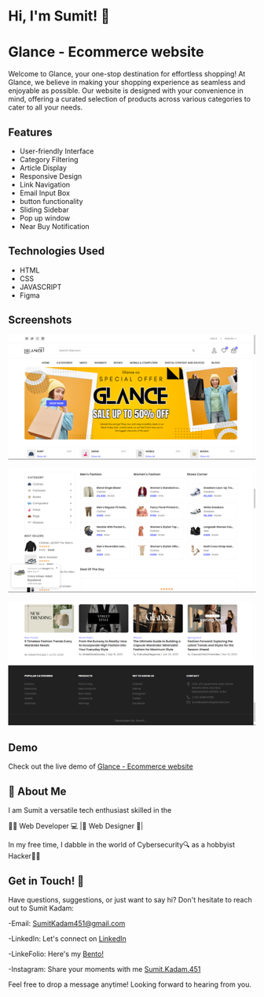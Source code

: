 
# Hi, I'm Sumit! 👋



# Glance - Ecommerce website

Welcome to Glance, your one-stop destination for effortless shopping! At Glance, we believe in making your shopping experience as seamless and enjoyable as possible. Our website is designed with your convenience in mind, offering a curated selection of products across various categories to cater to all your needs.

## Features

- User-friendly Interface
- Category Filtering
- Article Display
- Responsive Design
- Link Navigation
- Email Input Box
- button functionality
- Sliding Sidebar
- Pop up window
- Near Buy Notification 
## Technologies Used

- HTML
- CSS
- JAVASCRIPT
- Figma

## Screenshots

![App Screenshot](https://github.com/SumitKadam451/Glance---Ecommerce-Shopping-site/blob/main/Screenshot-1.png)

![App Screenshot](https://github.com/SumitKadam451/Glance---Ecommerce-Shopping-site/blob/main/Screenshot-2.png)

![App Screenshot](https://github.com/SumitKadam451/Glance---Ecommerce-Shopping-site/blob/main/Screenshot-3.png)

## Demo

Check out the live demo of [Glance - Ecommerce website](https://sumitkadam451.github.io/Glance---Ecommerce-Shopping-site/)


## 🚀 About Me
I am Sumit a versatile tech enthusiast skilled in the

👨‍💻 Web Developer 💻 |🎨 Web Designer 🎨| 

In my free time, I dabble in the world of Cybersecurity🔍 as a hobbyist Hacker👨‍💻


## Get in Touch! 📩

Have questions, suggestions, or just want to say hi? Don't hesitate to reach out to Sumit Kadam:

-Email: SumitKadam451@gmail.com

-LinkedIn: Let's connect on [LinkedIn](https://www.linkedin.com/in/sumit-kadam-58b2102b2/)

-LinkeFolio: Here's my [Bento! ](https://bento.me/sumit-linkfolio)

-Instagram: Share your moments with me [Sumit.Kadam.451](https://www.instagram.com/sumit.kadam.451/)

Feel free to drop a message anytime! Looking forward to hearing from you.
